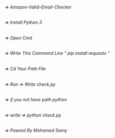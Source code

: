 ###### => Amazon-Valid-Email-Checker
###### => Install Python 3 
###### => Open Cmd 
###### => Write This Commend Line " pip install requests "
###### => Cd Your Path File
###### => Run => Write check.py
###### => if you not have path python
###### => write => python check.py
###### => Powred By Mohamed Samy 
